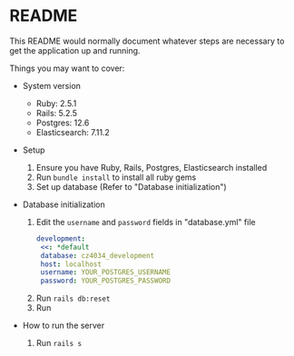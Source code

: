 # README

This README would normally document whatever steps are necessary to get the
application up and running.

Things you may want to cover:

* System version
  - Ruby: 2.5.1
  - Rails: 5.2.5
  - Postgres: 12.6
  - Elasticsearch: 7.11.2

* Setup
  1) Ensure you have Ruby, Rails, Postgres, Elasticsearch installed
  2) Run `bundle install` to install all ruby gems
  3) Set up database (Refer to "Database initialization")

* Database initialization
  1) Edit the `username` and `password` fields in "database.yml" file
     ```yml
     development:
      <<: *default
      database: cz4034_development
      host: localhost
      username: YOUR_POSTGRES_USERNAME
      password: YOUR_POSTGRES_PASSWORD
     ```
  2) Run `rails db:reset`
  3) Run

* How to run the server
  1) Run `rails s`
